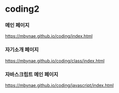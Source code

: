 # coding2

### 메인 페이지
https://mbynae.github.io/coding/index.html   

### 자기소개 페이지
https://mbynae.github.io/coding/class/index.html   

### 자바스크립트 메인 페이지
https://mbynae.github.io/coding/javascript/index.html
